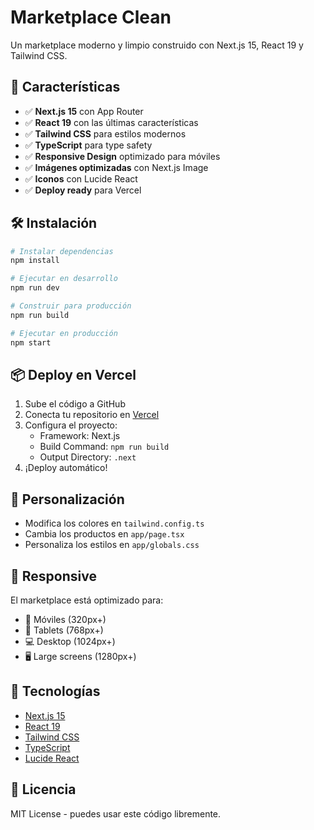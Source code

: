 # Marketplace Clean

Un marketplace moderno y limpio construido con Next.js 15, React 19 y Tailwind CSS.

## 🚀 Características

- ✅ **Next.js 15** con App Router
- ✅ **React 19** con las últimas características
- ✅ **Tailwind CSS** para estilos modernos
- ✅ **TypeScript** para type safety
- ✅ **Responsive Design** optimizado para móviles
- ✅ **Imágenes optimizadas** con Next.js Image
- ✅ **Iconos** con Lucide React
- ✅ **Deploy ready** para Vercel

## 🛠️ Instalación

```bash
# Instalar dependencias
npm install

# Ejecutar en desarrollo
npm run dev

# Construir para producción
npm run build

# Ejecutar en producción
npm start
```

## 📦 Deploy en Vercel

1. Sube el código a GitHub
2. Conecta tu repositorio en [Vercel](https://vercel.com)
3. Configura el proyecto:
   - Framework: Next.js
   - Build Command: `npm run build`
   - Output Directory: `.next`
4. ¡Deploy automático!

## 🎨 Personalización

- Modifica los colores en `tailwind.config.ts`
- Cambia los productos en `app/page.tsx`
- Personaliza los estilos en `app/globals.css`

## 📱 Responsive

El marketplace está optimizado para:
- 📱 Móviles (320px+)
- 📱 Tablets (768px+)
- 💻 Desktop (1024px+)
- 🖥️ Large screens (1280px+)

## 🔧 Tecnologías

- [Next.js 15](https://nextjs.org/)
- [React 19](https://react.dev/)
- [Tailwind CSS](https://tailwindcss.com/)
- [TypeScript](https://www.typescriptlang.org/)
- [Lucide React](https://lucide.dev/)

## 📄 Licencia

MIT License - puedes usar este código libremente.
